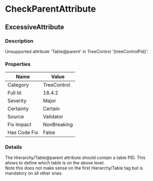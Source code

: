 ﻿---  
uid: Validator_18_4_2  
---

# CheckParentAttribute

## ExcessiveAttribute

### Description

Unsupported attribute 'Table@parent' in TreeControl '{treeControlPid}'.

### Properties

| Name         | Value       |
| ------------ | ----------- |
| Category     | TreeControl |
| Full Id      | 18.4.2      |
| Severity     | Major       |
| Certainty    | Certain     |
| Source       | Validator   |
| Fix Impact   | NonBreaking |
| Has Code Fix | False       |

### Details

The Hierarchy\/Table@parent attribute should contain a table PID. This allows to define which table is on the above level.  
Note this does not make sense on the first Hierarchy\/Table tag but is mandatory on all other ones.
